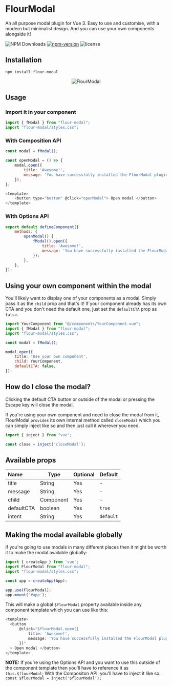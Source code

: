 # FlourModal
An all purpose modal plugin for Vue 3. Easy to use and customise, with a modern but minimalist design. And you can use your own components alongside it!

![NPM Downloads](https://img.shields.io/npm/d18m/flour-modal)
[![npm-version](https://badgen.net/npm/v/flour-modal)](https://www.npmjs.com/package/flour-modal)
![license](https://img.shields.io/github/license/antoniolimadev/flour-modal)

## Installation
```
npm install flour-modal
```

<p align="center">
  <img src="https://hello.antoniolima.co/images/blog/modal-example.png" alt="FlourModal">
</p>

## Usage

### Import it in your component

```javascript
import { fModal } from "flour-modal";
import "flour-modal/styles.css";
```

### With Composition API
```javascript
const modal = fModal();

const openModal = () => {
    modal.open({
        title: 'Awesome!',
        message: 'You have successfully installed the FlourModal plugin. Please press OK to continue.',
    });
};

<template>
    <button type="button" @click="openModal"> Open modal </button>
</template>
```

### With Options API
```javascript
export default defineComponent({
    methods: {
        openModal() {
            fModal().open({
                title: 'Awesome!',
                message: 'You have successfully installed the FlourModal plugin. Please press OK to continue.'
            });
        },
    },
});
```

## Using your own component within the modal

You'll likely want to display one of your components as a modal. Simply pass it as the `child` prop and that's it! If your component already has its own CTA and you don't need the default one, just set the `defaultCTA` prop as `false`.

```javascript
import YourComponent from "@/components/YourComponent.vue";
import { fModal } from "flour-modal";
import "flour-modal/styles.css";

const modal = fModal();

modal.open({
    title: 'Use your own component',
    child: YourComponent,
    defaultCTA: false,
});
```

## How do I close the modal?
Clicking the default CTA button or outside of the modal or pressing the Escape key will close the modal.

If you're using your own component and need to close the modal from it, FlourModal `provides` its own internal method called `closeModal` which you can simply inject like so and then just call it wherever you need.

```javascript
import { inject } from "vue";

const close = inject('closeModal');
```

## Available props
Name | Type      | Optional | Default
:--|-----------|----------|--
title | String    | Yes | - 
message | String    | Yes | -
child | Component | Yes | -
defaultCTA | boolean   | Yes | `true`
intent | String | Yes | `default`

## Making the modal available globally
If you're going to use modals in many different places then it might be worth it to make the modal available globally:
```javascript
import { createApp } from 'vue';
import FlourModal from "flour-modal";
import "flour-modal/styles.css";

const app = createApp(App);

app.use(FlourModal);
app.mount('#app');
```

This will make a global `$flourModal` property available inside any component template which you can use like this:
```javascript
<template>
  <button
      @click="$flourModal.open({
          title: 'Awesome!',
          message: 'You have successfully installed the FlourModal plugin. Please press OK to continue.',
      })"
  > Open modal </button>
</template>
```
**NOTE:** If you're using the Options API and you want to use this outside of the component template then you'll have to reference it as `this.$flourModal`; With the Compositon API, you'll have to inject it like so: `const $flourModal = inject('$flourModal');`
